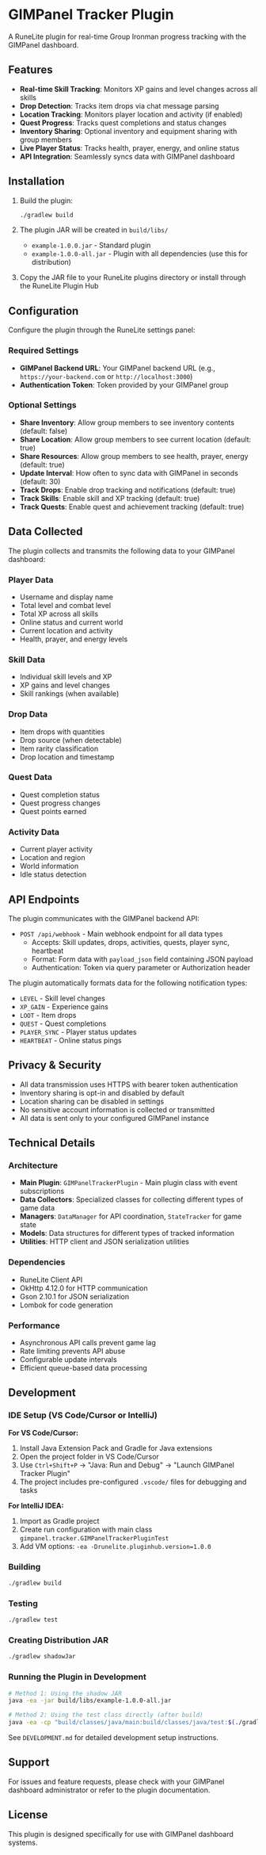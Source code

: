 # GIMPanel Tracker Plugin

A RuneLite plugin for real-time Group Ironman progress tracking with the GIMPanel dashboard.

## Features

- **Real-time Skill Tracking**: Monitors XP gains and level changes across all skills
- **Drop Detection**: Tracks item drops via chat message parsing
- **Location Tracking**: Monitors player location and activity (if enabled)
- **Quest Progress**: Tracks quest completions and status changes
- **Inventory Sharing**: Optional inventory and equipment sharing with group members
- **Live Player Status**: Tracks health, prayer, energy, and online status
- **API Integration**: Seamlessly syncs data with GIMPanel dashboard

## Installation

1. Build the plugin:
   ```bash
   ./gradlew build
   ```

2. The plugin JAR will be created in `build/libs/`
   - `example-1.0.0.jar` - Standard plugin
   - `example-1.0.0-all.jar` - Plugin with all dependencies (use this for distribution)

3. Copy the JAR file to your RuneLite plugins directory or install through the RuneLite Plugin Hub

## Configuration

Configure the plugin through the RuneLite settings panel:

### Required Settings
- **GIMPanel Backend URL**: Your GIMPanel backend URL (e.g., `https://your-backend.com` or `http://localhost:3000`)
- **Authentication Token**: Token provided by your GIMPanel group

### Optional Settings
- **Share Inventory**: Allow group members to see inventory contents (default: false)
- **Share Location**: Allow group members to see current location (default: true)
- **Share Resources**: Allow group members to see health, prayer, energy (default: true)
- **Update Interval**: How often to sync data with GIMPanel in seconds (default: 30)
- **Track Drops**: Enable drop tracking and notifications (default: true)
- **Track Skills**: Enable skill and XP tracking (default: true)
- **Track Quests**: Enable quest and achievement tracking (default: true)

## Data Collected

The plugin collects and transmits the following data to your GIMPanel dashboard:

### Player Data
- Username and display name
- Total level and combat level
- Total XP across all skills
- Online status and current world
- Current location and activity
- Health, prayer, and energy levels

### Skill Data
- Individual skill levels and XP
- XP gains and level changes
- Skill rankings (when available)

### Drop Data
- Item drops with quantities
- Drop source (when detectable)
- Item rarity classification
- Drop location and timestamp

### Quest Data
- Quest completion status
- Quest progress changes
- Quest points earned

### Activity Data
- Current player activity
- Location and region
- World information
- Idle status detection

## API Endpoints

The plugin communicates with the GIMPanel backend API:

- `POST /api/webhook` - Main webhook endpoint for all data types
  - Accepts: Skill updates, drops, activities, quests, player sync, heartbeat
  - Format: Form data with `payload_json` field containing JSON payload
  - Authentication: Token via query parameter or Authorization header

The plugin automatically formats data for the following notification types:
- `LEVEL` - Skill level changes
- `XP_GAIN` - Experience gains
- `LOOT` - Item drops
- `QUEST` - Quest completions
- `PLAYER_SYNC` - Player status updates
- `HEARTBEAT` - Online status pings

## Privacy & Security

- All data transmission uses HTTPS with bearer token authentication
- Inventory sharing is opt-in and disabled by default
- Location sharing can be disabled in settings
- No sensitive account information is collected or transmitted
- All data is sent only to your configured GIMPanel instance

## Technical Details

### Architecture
- **Main Plugin**: `GIMPanelTrackerPlugin` - Main plugin class with event subscriptions
- **Data Collectors**: Specialized classes for collecting different types of game data
- **Managers**: `DataManager` for API coordination, `StateTracker` for game state
- **Models**: Data structures for different types of tracked information
- **Utilities**: HTTP client and JSON serialization utilities

### Dependencies
- RuneLite Client API
- OkHttp 4.12.0 for HTTP communication
- Gson 2.10.1 for JSON serialization
- Lombok for code generation

### Performance
- Asynchronous API calls prevent game lag
- Rate limiting prevents API abuse
- Configurable update intervals
- Efficient queue-based data processing

## Development

### IDE Setup (VS Code/Cursor or IntelliJ)

**For VS Code/Cursor:**
1. Install Java Extension Pack and Gradle for Java extensions
2. Open the project folder in VS Code/Cursor
3. Use `Ctrl+Shift+P` → "Java: Run and Debug" → "Launch GIMPanel Tracker Plugin"
4. The project includes pre-configured `.vscode/` files for debugging and tasks

**For IntelliJ IDEA:**
1. Import as Gradle project
2. Create run configuration with main class `gimpanel.tracker.GIMPanelTrackerPluginTest`
3. Add VM options: `-ea -Drunelite.pluginhub.version=1.0.0`

### Building
```bash
./gradlew build
```

### Testing
```bash
./gradlew test
```

### Creating Distribution JAR
```bash
./gradlew shadowJar
```

### Running the Plugin in Development
```bash
# Method 1: Using the shadow JAR
java -ea -jar build/libs/example-1.0.0-all.jar

# Method 2: Using the test class directly (after build)
java -ea -cp "build/classes/java/main:build/classes/java/test:$(./gradlew -q dependencies --configuration testRuntimeClasspath | grep -v "^$" | tail -n +3)" gimpanel.tracker.GIMPanelTrackerPluginTest
```

See `DEVELOPMENT.md` for detailed development setup instructions.

## Support

For issues and feature requests, please check with your GIMPanel dashboard administrator or refer to the plugin documentation.

## License

This plugin is designed specifically for use with GIMPanel dashboard systems.